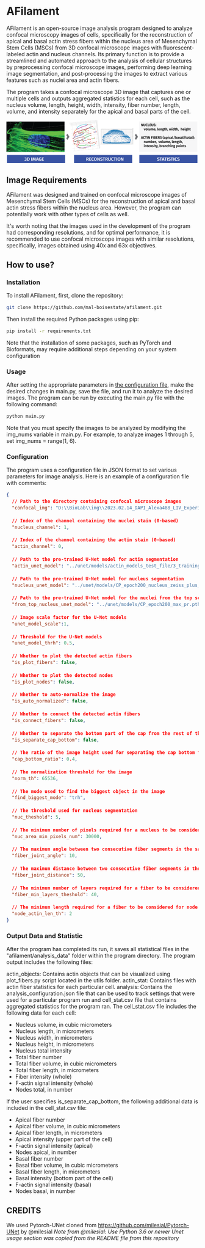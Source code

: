 
# AFilament
AFilament is an open-source image analysis program designed to analyze confocal microscopy images of cells, specifically for 
the reconstruction of apical and basal actin stress fibers within the nucleus area of Mesenchymal Stem Cells (MSCs) from 3D 
confocal microscope images with fluorescent-labeled actin and nucleus channels. Its primary function is to provide a streamlined 
and automated approach to the analysis of cellular structures by preprocessing confocal microscope images, performing deep 
learning image segmentation, and post-processing the images to extract various features such as nuclei area and actin fibers.

The program takes a confocal microscope 3D image that captures one or multiple cells and outputs aggregated statistics 
for each cell, such as the nucleus volume, length, height, width, intensity, fiber number, length, volume, and intensity 
separately for the apical and basal parts of the cell.

![image](readme_pic/afilament.png)

## Image Requirements
AFilament was designed and trained on confocal microscope images of Mesenchymal Stem Cells (MSCs) for the reconstruction of 
apical and basal actin stress fibers within the nucleus area. However, the program can potentially work with other types of cells as well.

It's worth noting that the images used in the development of the program had corresponding resolutions, and for optimal 
performance, it is recommended to use confocal microscope images with similar resolutions, specifically, 
images obtained using 40x and 63x objectives.


## How to use?

### Installation

To install AFilament, first, clone the repository:

```bash
git clone https://github.com/mal-boisestate/afilament.git
```

Then install the required Python packages using pip:
```bash
pip install -r requirements.txt
```
Note that the installation of some packages, such as PyTorch and Bioformats, may require additional steps 
depending on your system configuration

### Usage
After setting the appropriate parameters in  [the configuration file](###Configuration), make the desired changes in main.py, 
save the file, and run it to analyze the desired images. 
The program can be run by executing the main.py file with the following command:
```bash
python main.py
```
Note that you must specify the images to be analyzed by modifying the img_nums variable in main.py. For example, to analyze images 1 through 5, 
set img_nums = range(1, 6).

### Configuration
The program uses a configuration file in JSON format to set various parameters for image analysis. 
Here is an example of a configuration file with comments:
```json
{
  // Path to the directory containing confocal microscope images
  "confocal_img": "D:\\BioLab\\img\\2023.02.14_DAPI_Alexa488_LIV_Experiment\\LIV_sample",
  
  // Index of the channel containing the nuclei stain (0-based)
  "nucleus_channel": 1,
  
  // Index of the channel containing the actin stain (0-based)
  "actin_channel": 0,

  // Path to the pre-trained U-Net model for actin segmentation
  "actin_unet_model": "../unet/models/actin_models_test_file/3_training_set_img_CP_epoch200_W20.pth",
  
  // Path to the pre-trained U-Net model for nucleus segmentation
  "nucleus_unet_model": "../unet/models/CP_epoch200_nucleus_zeiss_plus_6cells_weight_correction_20.pth",
  
  // Path to the pre-trained U-Net model for the nuclei from the top segmentation
  "from_top_nucleus_unet_model": "../unet/models/CP_epoch200_max_pr.pth",
  
  // Image scale factor for the U-Net models
  "unet_model_scale":1,
  
  // Threshold for the U-Net models
  "unet_model_thrh": 0.5,

  // Whether to plot the detected actin fibers
  "is_plot_fibers": false,
  
  // Whether to plot the detected nodes
  "is_plot_nodes": false,
  
  // Whether to auto-normalize the image
  "is_auto_normalized": false,
  
  // Whether to connect the detected actin fibers
  "is_connect_fibers": false,
  
  // Whether to separate the bottom part of the cap from the rest of the image
  "is_separate_cap_bottom": false,
  
  // The ratio of the image height used for separating the cap bottom from the rest of the image
  "cap_bottom_ratio": 0.4,

  // The normalization threshold for the image
  "norm_th": 65536,
  
  // The mode used to find the biggest object in the image
  "find_biggest_mode": "trh",
  
  // The threshold used for nucleus segmentation
  "nuc_theshold": 5,
  
  // The minimum number of pixels required for a nucleus to be considered for further analysis
  "nuc_area_min_pixels_num": 30000,

  // The maximum angle between two consecutive fiber segments in the same fiber
  "fiber_joint_angle": 10,
  
  // The maximum distance between two consecutive fiber segments in the same fiber
  "fiber_joint_distance": 50,
  
  // The minimum number of layers required for a fiber to be considered for further analysis
  "fiber_min_layers_theshold": 40,
  
  // The minimum length required for a fiber to be considered for node detection
  "node_actin_len_th": 2
}


```

### Output Data and Statistic
After the program has completed its run, it saves all statistical files in the "afilament/analysis_data" folder within the program directory. The program output includes the following files:

actin_objects: Contains actin objects that can be visualized using plot_fibers.py script located in the utils folder.
actin_stat: Contains files with actin fiber statistics for each particular cell.
analysis: Contains the analysis_configuration.json file that can be used to track settings that were used for a particular program run and cell_stat.csv file that contains aggregated statistics for the program ran.
The cell_stat.csv file includes the following data for each cell:

- Nucleus volume, in cubic micrometers
- Nucleus length, in micrometers
- Nucleus width, in micrometers
- Nucleus height, in micrometers
- Nucleus total intensity
- Total fiber number
- Total fiber volume, in cubic micrometers
- Total fiber length, in micrometers
- Fiber intensity (whole)
- F-actin signal intensity (whole)
- Nodes total, in number

If the user specifies is_separate_cap_bottom, the following additional data is included in the cell_stat.csv file:

- Apical fiber number
- Apical fiber volume, in cubic micrometers
- Apical fiber length, in micrometers
- Apical intensity (upper part of the cell)
- F-actin signal intensity (apical)
- Nodes apical, in number
- Basal fiber number
- Basal fiber volume, in cubic micrometers
- Basal fiber length, in micrometers
- Basal intensity (bottom part of the cell)
- F-actin signal intensity (basal)
- Nodes basal, in number

## CREDITS

We used Pytorch-UNet cloned from https://github.com/milesial/Pytorch-UNet by @milesial
*Note from @milesial: Use Python 3.6 or newer*
*Unet usage section was copied from the README file from this repository*



